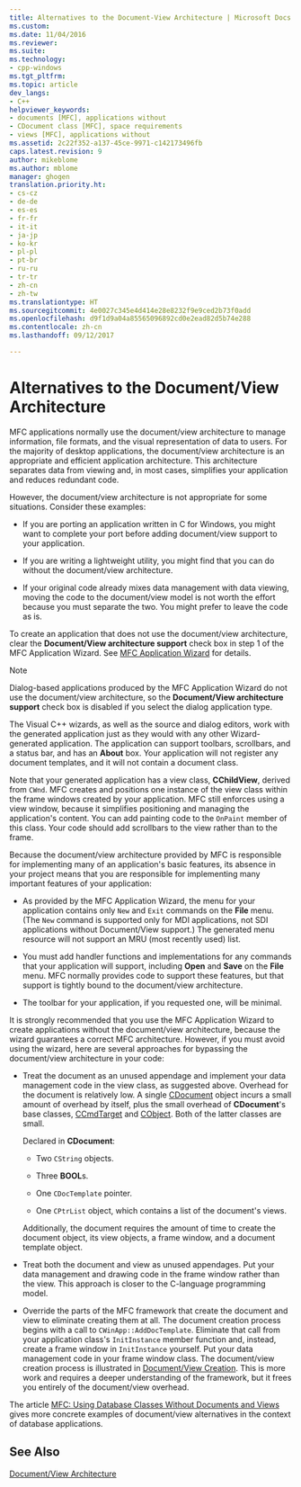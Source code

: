 ```yaml
---
title: Alternatives to the Document-View Architecture | Microsoft Docs
ms.custom: 
ms.date: 11/04/2016
ms.reviewer: 
ms.suite: 
ms.technology:
- cpp-windows
ms.tgt_pltfrm: 
ms.topic: article
dev_langs:
- C++
helpviewer_keywords:
- documents [MFC], applications without
- CDocument class [MFC], space requirements
- views [MFC], applications without
ms.assetid: 2c22f352-a137-45ce-9971-c142173496fb
caps.latest.revision: 9
author: mikeblome
ms.author: mblome
manager: ghogen
translation.priority.ht:
- cs-cz
- de-de
- es-es
- fr-fr
- it-it
- ja-jp
- ko-kr
- pl-pl
- pt-br
- ru-ru
- tr-tr
- zh-cn
- zh-tw
ms.translationtype: HT
ms.sourcegitcommit: 4e0027c345e4d414e28e8232f9e9ced2b73f0add
ms.openlocfilehash: d9f1d9a04a85565096892cd0e2ead82d5b74e288
ms.contentlocale: zh-cn
ms.lasthandoff: 09/12/2017

---
```

# <a name="alternatives-to-the-documentview-architecture"></a>Alternatives to the Document/View Architecture
MFC applications normally use the document/view architecture to manage information, file formats, and the visual representation of data to users. For the majority of desktop applications, the document/view architecture is an appropriate and efficient application architecture. This architecture separates data from viewing and, in most cases, simplifies your application and reduces redundant code.  
  
 However, the document/view architecture is not appropriate for some situations. Consider these examples:  
  
-   If you are porting an application written in C for Windows, you might want to complete your port before adding document/view support to your application.  
  
-   If you are writing a lightweight utility, you might find that you can do without the document/view architecture.  
  
-   If your original code already mixes data management with data viewing, moving the code to the document/view model is not worth the effort because you must separate the two. You might prefer to leave the code as is.  
  
 To create an application that does not use the document/view architecture, clear the **Document/View architecture support** check box in step 1 of the MFC Application Wizard. See [MFC Application Wizard](../mfc/reference/mfc-application-wizard.md) for details.  
  
> [!NOTE]
>  Dialog-based applications produced by the MFC Application Wizard do not use the document/view architecture, so the **Document/View architecture support** check box is disabled if you select the dialog application type.  
  
 The Visual C++ wizards, as well as the source and dialog editors, work with the generated application just as they would with any other Wizard-generated application. The application can support toolbars, scrollbars, and a status bar, and has an **About** box. Your application will not register any document templates, and it will not contain a document class.  
  
 Note that your generated application has a view class, **CChildView**, derived from `CWnd`. MFC creates and positions one instance of the view class within the frame windows created by your application. MFC still enforces using a view window, because it simplifies positioning and managing the application's content. You can add painting code to the `OnPaint` member of this class. Your code should add scrollbars to the view rather than to the frame.  
  
 Because the document/view architecture provided by MFC is responsible for implementing many of an application's basic features, its absence in your project means that you are responsible for implementing many important features of your application:  
  
-   As provided by the MFC Application Wizard, the menu for your application contains only `New` and `Exit` commands on the **File** menu. (The `New` command is supported only for MDI applications, not SDI applications without Document/View support.) The generated menu resource will not support an MRU (most recently used) list.  
  
-   You must add handler functions and implementations for any commands that your application will support, including **Open** and **Save** on the **File** menu. MFC normally provides code to support these features, but that support is tightly bound to the document/view architecture.  
  
-   The toolbar for your application, if you requested one, will be minimal.  
  
 It is strongly recommended that you use the MFC Application Wizard to create applications without the document/view architecture, because the wizard guarantees a correct MFC architecture. However, if you must avoid using the wizard, here are several approaches for bypassing the document/view architecture in your code:  
  
-   Treat the document as an unused appendage and implement your data management code in the view class, as suggested above. Overhead for the document is relatively low. A single [CDocument](../mfc/reference/cdocument-class.md) object incurs a small amount of overhead by itself, plus the small overhead of **CDocument**'s base classes, [CCmdTarget](../mfc/reference/ccmdtarget-class.md) and [CObject](../mfc/reference/cobject-class.md). Both of the latter classes are small.  
  
     Declared in **CDocument**:  
  
    -   Two `CString` objects.  
  
    -   Three **BOOL**s.  
  
    -   One `CDocTemplate` pointer.  
  
    -   One `CPtrList` object, which contains a list of the document's views.  
  
     Additionally, the document requires the amount of time to create the document object, its view objects, a frame window, and a document template object.  
  
-   Treat both the document and view as unused appendages. Put your data management and drawing code in the frame window rather than the view. This approach is closer to the C-language programming model.  
  
-   Override the parts of the MFC framework that create the document and view to eliminate creating them at all. The document creation process begins with a call to `CWinApp::AddDocTemplate`. Eliminate that call from your application class's `InitInstance` member function and, instead, create a frame window in `InitInstance` yourself. Put your data management code in your frame window class. The document/view creation process is illustrated in [Document/View Creation](../mfc/document-view-creation.md). This is more work and requires a deeper understanding of the framework, but it frees you entirely of the document/view overhead.  
  
 The article [MFC: Using Database Classes Without Documents and Views](../data/mfc-using-database-classes-without-documents-and-views.md) gives more concrete examples of document/view alternatives in the context of database applications.  
  
## <a name="see-also"></a>See Also  
 [Document/View Architecture](../mfc/document-view-architecture.md)


